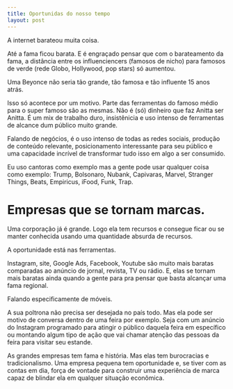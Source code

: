 ```yaml
---
title: Oportunidas do nosso tempo
layout: post
---
```


A internet barateou muita coisa.

Até a fama ficou barata. E é engraçado pensar que com o barateamento da fama, a distância entre os influenciencers (famosos de nicho) para famosos de verde (rede Globo, Hollywood, pop stars) só aumentou.

Uma Beyonce não seria tão grande, tão famosa e tão influente 15 anos atrás. 

Isso só acontece por um motivo. Parte das ferramentas do famoso médio para o super famoso são as mesmas. Não é (só) dinheiro que faz Anitta ser Anitta. É um mix de trabalho duro, insistênicia e uso intenso de ferramentas de alcance dum público muito grande.

Falando de negócios, é o uso intenso de todas as redes sociais, produção de conteúdo relevante, posicionamento interessante para seu público e uma capacidade incrível de transformar tudo isso em algo a ser consumido.

Eu uso cantoras como exemplo mas a gente pode usar qualquer coisa como exemplo: Trump, Bolsonaro, Nubank, Capivaras, Marvel, Stranger Things, Beats, Empiricus, iFood, Funk, Trap.

# Empresas que se tornam marcas.

Uma corporação já é grande. Logo ela tem recursos e consegue ficar ou se manter conhecida usando uma quantidade absurda de recursos.

A oportunidade está nas ferramentas.

Instagram, site, Google Ads, Facebook, Youtube são muito mais baratas comparadas ao anúncio de jornal, revista, TV ou rádio. E, elas se tornam mais baratas ainda quando a gente para pra pensar que basta alcançar uma fama regional.

Falando especificamente de móveis.

A sua poltrona não precisa ser desejada no país todo. Mas ela pode ser motivo de conversa dentro de uma feira por exemplo. Seja com um anúncio do Instagram programado para atingir o público daquela feira em específico ou montando algum tipo de ação que vai chamar atenção das pessoas da feira para visitar seu estande. 

As grandes empresas tem fama e história. Mas elas tem burocracias e tradicionalismo. Uma empresa pequena tem oportunidade e, se tiver com as contas em dia, força de vontade para construir uma experiência de marca capaz de blindar ela em qualquer situação econômica.

